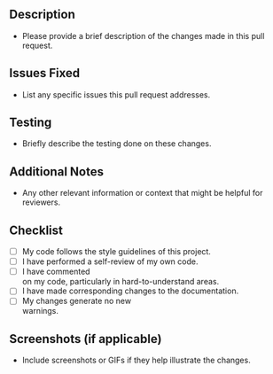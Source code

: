 ## Description

* Please provide a brief description of the changes made in this pull request.

## Issues Fixed

* List any specific issues this pull request addresses.

## Testing

* Briefly describe the testing done on these changes.

## Additional Notes

* Any other relevant information or context that might be helpful for reviewers.

## Checklist

* [ ] My code follows the style guidelines of this project.
* [ ] I have performed a self-review of my own code.
* [ ] I have commented   
 on my code, particularly in hard-to-understand areas.
* [ ] I have made corresponding changes to the documentation.
* [ ] My changes generate no new   
 warnings.

## Screenshots (if applicable)

* Include screenshots or GIFs if they help illustrate the changes.